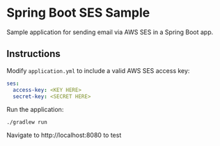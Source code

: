 Spring Boot SES Sample
======

Sample application for sending email via AWS SES in a Spring Boot app.

## Instructions

Modify `application.yml` to include a valid AWS SES access key:

```yaml
ses:
  access-key: <KEY HERE>
  secret-key: <SECRET HERE>
```

Run the application:

```
./gradlew run
```

Navigate to http://localhost:8080 to test
